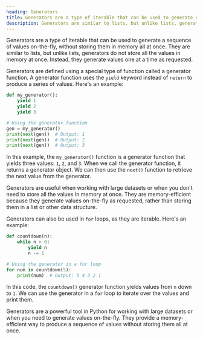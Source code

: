 ```yaml
---
heading: Generators
title: Generators are a type of iterable that can be used to generate a sequence of values on-the-fly, without storing them in memory all at once.
description: Generators are similar to lists, but unlike lists, generators do not store all the values in memory at once. Instead, they generate values one at a time as requested.
---
```


Generators are a type of iterable that can be used to generate a sequence of values on-the-fly, without storing them in memory all at once. They are similar to lists, but unlike lists, generators do not store all the values in memory at once. Instead, they generate values one at a time as requested.

Generators are defined using a special type of function called a generator function. A generator function uses the `yield` keyword instead of `return` to produce a series of values. Here's an example:

```python
def my_generator():
    yield 1
    yield 2
    yield 3

# Using the generator function
gen = my_generator()
print(next(gen))  # Output: 1
print(next(gen))  # Output: 2
print(next(gen))  # Output: 3
```

In this example, the `my_generator()` function is a generator function that yields three values: `1`, `2`, and `3`. When we call the generator function, it returns a generator object. We can then use the `next()` function to retrieve the next value from the generator.

Generators are useful when working with large datasets or when you don't need to store all the values in memory at once. They are memory-efficient because they generate values on-the-fly as requested, rather than storing them in a list or other data structure.

Generators can also be used in `for` loops, as they are iterable. Here's an example:

```python
def countdown(n):
    while n > 0:
        yield n
        n -= 1

# Using the generator in a for loop
for num in countdown(5):
    print(num)  # Output: 5 4 3 2 1
```

In this code, the `countdown()` generator function yields values from `n` down to `1`. We can use the generator in a `for` loop to iterate over the values and print them.

Generators are a powerful tool in Python for working with large datasets or when you need to generate values on-the-fly. They provide a memory-efficient way to produce a sequence of values without storing them all at once.
